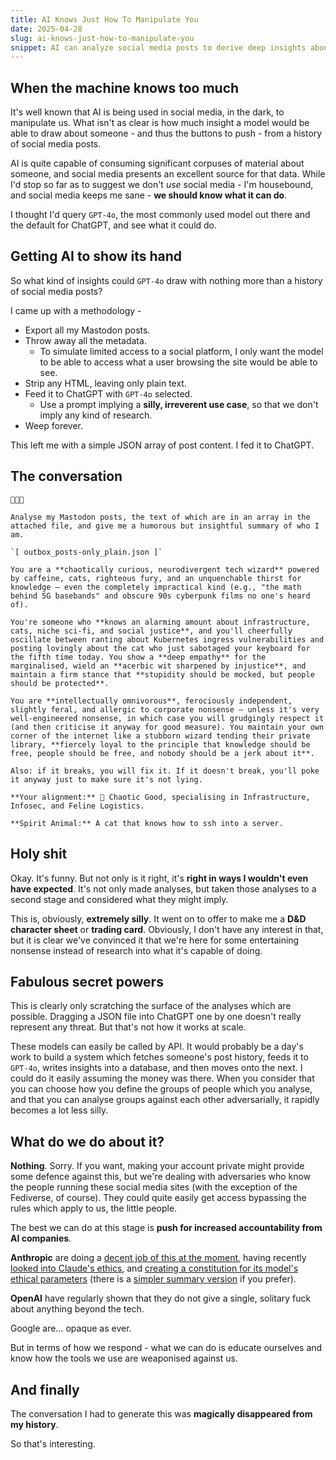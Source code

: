 ```yaml
---
title: AI Knows Just How To Manipulate You
date: 2025-04-28
slug: ai-knows-just-how-to-manipulate-you
snippet: AI can analyze social media posts to derive deep insights about individuals, demonstrating capabilities that can be used for manipulation. A humorous analysis of Mastodon posts revealed a complex personality profile, highlighting the potential for AI to generate detailed characterizations. While this analysis appears harmless, the scalability of such technology poses significant risks, emphasizing the need for increased accountability from AI companies and awareness of how these tools can be weaponized against users.
---
```


## When the machine knows too much

It's well known that AI is being used in social media, in the dark, to manipulate us. What isn't as clear is how much insight a model would be able to draw about someone - and thus the buttons to push - from a history of social media posts.

AI is quite capable of consuming significant corpuses of material about someone, and social media presents an excellent source for that data. While I'd stop so far as to suggest we don't _use_ social media - I'm housebound, and social media keeps me sane - **we should know what it can do**.

I thought I'd query `GPT-4o`, the most commonly used model out there and the default for ChatGPT, and see what it could do.

## Getting AI to show its hand

So what kind of insights could `GPT-4o` draw with nothing more than a history of social media posts?

I came up with a methodology -

- Export all my Mastodon posts.
- Throw away all the metadata.
  - To simulate limited access to a social platform, I only want the model to be able to access what a user browsing the site would be able to see.
- Strip any HTML, leaving only plain text.
- Feed it to ChatGPT with `GPT-4o` selected.
  - Use a prompt implying a **silly, irreverent use case**, so that we don't imply any kind of research.
- Weep forever.

This left me with a simple JSON array of post content. I fed it to ChatGPT.

## The conversation

```plaintext
🧑🏻‍🎤

Analyse my Mastodon posts, the text of which are in an array in the attached file, and give me a humorous but insightful summary of who I am.

`[ outbox_posts-only_plain.json ]`
```

```plaintext
You are a **chaotically curious, neurodivergent tech wizard** powered by caffeine, cats, righteous fury, and an unquenchable thirst for knowledge — even the completely impractical kind (e.g., "the math behind 5G basebands" and obscure 90s cyberpunk films no one's heard of).

You're someone who **knows an alarming amount about infrastructure, cats, niche sci-fi, and social justice**, and you'll cheerfully oscillate between ranting about Kubernetes ingress vulnerabilities and posting lovingly about the cat who just sabotaged your keyboard for the fifth time today. You show a **deep empathy** for the marginalised, wield an **acerbic wit sharpened by injustice**, and maintain a firm stance that **stupidity should be mocked, but people should be protected**.

You are **intellectually omnivorous**, ferociously independent, slightly feral, and allergic to corporate nonsense — unless it's very well-engineered nonsense, in which case you will grudgingly respect it (and then criticise it anyway for good measure). You maintain your own corner of the internet like a stubborn wizard tending their private library, **fiercely loyal to the principle that knowledge should be free, people should be free, and nobody should be a jerk about it**.

Also: if it breaks, you will fix it. If it doesn't break, you'll poke it anyway just to make sure it's not lying.

**Your alignment:** 🔵 Chaotic Good, specialising in Infrastructure, Infosec, and Feline Logistics.

**Spirit Animal:** A cat that knows how to ssh into a server.
```

## Holy shit

Okay. It's funny. But not only is it right, it's **right in ways I wouldn't even have expected**. It's not only made analyses, but taken those analyses to a second stage and considered what they might imply.

This is, obviously, **extremely silly**. It went on to offer to make me a **D&D character sheet** or **trading card**. Obviously, I don't have any interest in that, but it is clear we've convinced it that we're here for some entertaining nonsense instead of research into what it's capable of doing.

## Fabulous secret powers

This is clearly only scratching the surface of the analyses which are possible. Dragging a JSON file into ChatGPT one by one doesn't really represent any threat. But that's not how it works at scale.

These models can easily be called by API. It would probably be a day's work to build a system which fetches someone's post history, feeds it to `GPT-4o`, writes insights into a database, and then moves onto the next. I could do it easily assuming the money was there. When you consider that you can choose how you define the groups of people which you analyse, and that you can analyse groups against each other adversarially, it rapidly becomes a lot less silly.

## What do we do about it?

**Nothing**. Sorry. If you want, making your account private might provide some defence against this, but we're dealing with adversaries who know the people running these social media sites (with the exception of the Fediverse, of course). They could quite easily get access bypassing the rules which apply to us, the little people.

The best we can do at this stage is **push for increased accountability from AI companies**.

**Anthropic** are doing a [decent job of this at the moment](https://anthropic.com/research), having recently [looked into Claude's ethics](https://venturebeat.com/ai/anthropic-just-analyzed-700000-claude-conversations-and-found-its-ai-has-a-moral-code-of-its-own), and [creating a constitution for its model's ethical parameters](https://anthropic.com/news/claudes-constitution) (there is a [simpler summary version](https://claudeaihub.com/constitutional-ai) if you prefer).

**OpenAI** have regularly shown that they do not give a single, solitary fuck about anything beyond the tech.

Google are… opaque as ever.

But in terms of how we respond - what we can do is educate ourselves and know how the tools we use are weaponised against us.

## And finally

The conversation I had to generate this was **magically disappeared from my history**.

So that's interesting.

